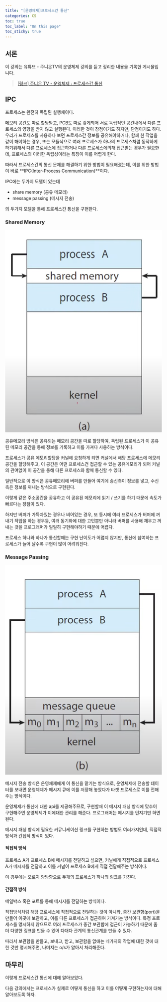 ```yaml
---
title: "[운영체제]프로세스간 통신"
categories: CS
toc: true
toc_label: "On this page"
toc_sticky: true
---
```

## 서론
이 강의는 유튜브 - 주니온TV의 운영체제 강의를 듣고 정리한 내용을 기록한 게시물입니다. 

>[[링크] 주니온 TV - 운영체제 : 프로세스간 통신](https://www.youtube.com/watch?v=Bgdii8FppOU&list=PLHqxB9kMLLaOs2BM2KbuvttBYCgDoFm-5&index=6) 


## IPC
프로세스는 완전히 독립된 실행체이다.

메모리 공간도 따로 할당받고, PCB도 따로 갖게되어 서로 독립적인 공간내에서 다른 프로세스의 영향을 받지 않고 실행된다. 이러한 것이 장점이기도 하지만, 단점이기도 하다. 우리가 프로세스를 사용하다 보면 프로세스간 정보를 공유해야하거나, 함께 한 작업을 같이 해야하는 경우, 또는 모듈식으로 여러 프로세스가 하나의 프로세스처럼 동작하게 하기위해서 다른 프로세스에 접근하거나 다른 프로세스에의해 접근받는 경우가 필요한데, 프로세스의 이러한 독립성이라는 특징이 이를 어렵게 한다.

따라서 프로세스간의 통신 문제를 해결하기 위한 방법이 필요해졌는데, 이를 위한 방법이 바로 **IPC(Inter-Process Communication)**이다. 

IPC에는 두가지 모델이 있는데

- share memory (공유 메모리)
- message passing (메시지 전송)

의 두가지 모델을 통해 프로세스간 통신을 구현한다.

### Shared Memory

![image1](/assets/images/tech/cs/2023-01-13-[운영체제]프로세스간/image1.PNG)

공유메모리 방식은 공유되는 메모리 공간을 따로 할당하여, 독립된 프로세스가 이 공유된 메모리 공간을 통해 정보를 기록하고 이를 가져다 사용하는 방식이다.

프로세스가 공유 메모리할당을 커널에 요청하게 되면 커널에서 해당 프로세스에 메모리 공간을 할당해주고, 이 공간은 어떤 프로세스건 접근할 수 있는 공유메모리가 되어 커널의 관여없이 이 공간을 통해 다른 프로세스와 함께 통신할 수 있다.

일반적으로 이 방식은 공유메모리에 버퍼를 만들어 여기에 송신측이 정보를 넣고, 수신측은 정보를 꺼내는 방식으로 구현된다. 

이렇게 같은 주소공간을 공유하고 이 공유된 메모리에 읽기 / 쓰기를 하기 때문에 속도가 빠르다는 장점이 있다. 

하지만 버퍼가 가득차있는 경우나 비어있는 경우, 또 동시에 여러 프로세스가 버퍼에 꺼내기 작업을 하는 경우등, 여러 동기화에 대한 고민뿐만 아니라 버퍼를 사용해 채우고 꺼내는 것을 프로그래머가 일일히 구현해야하기 때문에 어렵다. 

프로세스 하나와 하나가 통신할때는 구현 난이도가 어렵지 않지만, 통신에 참여하는 프로세스가 늘어 날수록 구현이 많이 어려워진다.

### Message Passing

![image1](/assets/images/tech/cs/2023-01-13-[운영체제]프로세스간/image2.PNG)

메시지 전송 방식은 운영체제에게 이 통신을 맡기는 방식으로, 운영체제에 전송할 데이터를 보내면 운영체제가 메시지 큐에 이를 저장해 놓았다가 타겟 프로세스로 이를 전해주는 방식이다.

운영체제가 통신에 대한 api를 제공해주므로, 구현할때 이 메시지 패싱 방식에 맞추어 구현해주면 운영체제가 이에대한 관리를 해준다. 프로그래머는 메시지를 던지기만 하면 된다. 

메시지 패싱 방식에 필요한 커뮤니케이션 링크를 구현하는 방법도 여러가지인데, 직접적 방식과 간접적 방식이 있다.

#### 직접적 방식
프로세스 A가 프로세스 B에 메시지를 전달하고 싶으면, 커널에게 직접적으로 프로세스 A가 메시지를 전달하고 이를 커널이 프로세스 B에게 직접 전달해주는 방식이다.

이 경우에는 오로지 양방향으로 두개의 프로세스가 하나의 링크를 가진다.

#### 간접적 방식
메일박스 혹은 포트를 통해 메시지를 전달하는 방식이다.

직접방식처럼 해당 프로세스에 직접적으로 전달하는 것이 아니라, 중간 보관함(port)을 만들어 이곳에 보관하고, 이를 다른 프로세스가 접근하여 가져가는 방식이다. 특정 프로세스를 명시하지 않으므로 여러 프로세스가 중간 보관함에 접근이 가능하기 때문에 좀 더 다양한 링크를 만들 수 있어 다대다 관계의 통신관계를 만들 수 있다.

따라서 보관함을 만들고, 보내고, 받고, 보관함을 없애는 네가지의 작업에 대한 것에 대한 것만 명시해주면, 나머지는 o/s가 알아서 처리해준다.

## 마무리
이렇게 프로세스간 통신에 대해 알아보았다. 

다음 강의에서는 프로세스가 실제로 어떻게 통신을 하고 이를 어떻게 구현하는지에 대해 알아보도록 하자.





